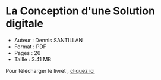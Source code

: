 # La Conception d'une Solution digitale

- Auteur : Dennis SANTILLAN
- Format : PDF
- Pages : 26
- Taille : 3.41 MB

Pour télécharger le livret , 
<a id="raw-url" href="https://raw.githubusercontent.com/DenSan83/conception_solution_digitale/master/La%20Conception%20d'une%20solution%20digitale.pdf">cliquez ici</a>
